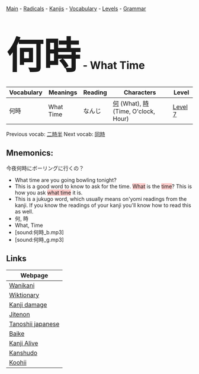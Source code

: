 <style> bigfont {font-size: 100px}</style>
[Main](../README.md) -
[Radicals](../radicals.md) -
[Kanjis](../kanjis.md) -
[Vocabulary](../vocabulary.md) -
[Levels](../levels.md) -
[Grammar](../grammar.md)
# <bigfont> 何時</bigfont> - What Time 

| Vocabulary | Meanings | Reading | Characters | Level |
| --- | --- | --- | --- | --- |
| 何時 | What Time | なんじ |  [何](../kanjis/何.md) (What), [時](../kanjis/時.md) (Time, O'clock, Hour) | [Level 7](../levels/wk_level7.md) |

Previous vocab: [二時半](二時半.md) Next vocab: [同時](同時.md) 

## Mnemonics:
今夜何時にボーリングに行くの？
* What time are you going bowling tonight?
* This is a good word to know to ask for the time. <span style="background-color:#ffcccb"> What</span> is the <span style="background-color:#ffcccb"> time</span>? This is how you ask <span style="background-color:#ffcccb"> what time</span> it is.
* This is a jukugo word, which usually means on'yomi readings from the kanji. If you know the readings of your kanji you'll know how to read this as well.
* 何, 時
* What, Time
* [sound:何時_b.mp3]
* [sound:何時_g.mp3]


## Links 

| Webpage |
| --- |
| [Wanikani          ](https://www.wanikani.com/kanji/何時) |
| [Wiktionary        ](https://en.wiktionary.org/wiki/何時) |
| [Kanji damage      ](http://www.kanjidamage.com/kanji/search?utf8=✓&q=何時) |
| [Jitenon           ](https://jitenon.com/kanji/何時) |
| [Tanoshii japanese ](https://www.tanoshiijapanese.com/dictionary/kanji.cfm?k=何時) |
| [Baike             ](https://baike.baidu.com/item/何時) |
| [Kanji Alive       ](https://app.kanjialive.com/何時) |
| [Kanshudo          ](https://www.kanshudo.com/searchmn?q=何時) |
| [Koohii            ](https://kanji.koohii.com/study/kanji/何時) |
